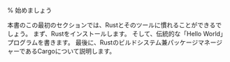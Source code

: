 % 始めましょう

本書のこの最初のセクションでは、Rustとそのツールに慣れることができるでしょう。
まず、Rustをインストールします。
そして、伝統的な「Hello World」プログラムを書きます。
最後に、Rustのビルドシステム兼パッケージマネージャーであるCargoについて説明します。
